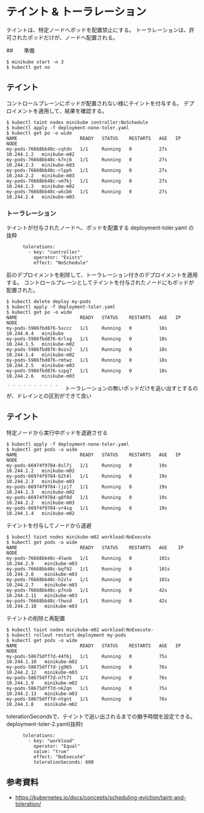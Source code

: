 # テイント & トーラレーション
テイントは、特定ノードへポッドを配置禁止にする。
トーラレーションは、許可されたポッドだけが、ノードへ配置される。

##　　準備
```
$ minikube start -n 3
$ kubectl get no
```

## テイント
コントロールプレーンにポッドが配置されない様にテイントを付与する。
デプロイメントを適用して、結果を確認する。
```
$ kubectl taint nodes minikube controller:NoSchedule
$ kubectl apply -f deployment-none-toler.yaml
$ kubectl get po -o wide
NAME                       READY   STATUS    RESTARTS   AGE   IP           NODE
my-pods-76668bb48c-cqtdn   1/1     Running   0          27s   10.244.1.2   minikube-m02
my-pods-76668bb48c-k7nj6   1/1     Running   0          27s   10.244.2.3   minikube-m03
my-pods-76668bb48c-rlpph   1/1     Running   0          27s   10.244.2.2   minikube-m03
my-pods-76668bb48c-vm7kj   1/1     Running   0          27s   10.244.1.3   minikube-m02
my-pods-76668bb48c-wkcb6   1/1     Running   0          27s   10.244.2.4   minikube-m03
```

### トーラレーション
テイントが付与されたノードへ、ポッドを配置する
deployment-toler.yaml の抜粋
```
      tolerations:
        - key: "controller"
          operator: "Exists"
          effect: "NoSchedule"
```

前のデプロイメントを削除して、トーラレーション付きのデプロイメントを適用する。
コントロールプレーンとしてテイントを付与されたノードにもポッドが配置された。
```
$ kubectl delete deploy my-pods
$ kubectl apply -f deployment-toler.yaml
$ kubectl get po -o wide
NAME                       READY   STATUS    RESTARTS   AGE   IP           NODE
my-pods-5986fbd876-5xccc   1/1     Running   0          18s   10.244.0.4   minikube
my-pods-5986fbd876-6rlxg   1/1     Running   0          18s   10.244.1.5   minikube-m02
my-pods-5986fbd876-8vzv2   1/1     Running   0          18s   10.244.1.4   minikube-m02
my-pods-5986fbd876-rmtwz   1/1     Running   0          18s   10.244.2.5   minikube-m03
my-pods-5986fbd876-szpg7   1/1     Running   0          18s   10.244.2.6   minikube-m03
```



｀｀｀｀｀｀｀｀｀｀　トーラレーションの無いポッドだけを追い出すとするのが、ドレインとの区別ができて良い

## テイント
特定ノードから実行中ポッドを退避させる

```
$ kubectl apply -f deployment-none-toler.yaml
$ kubectl get pods -o wide
NAME                       READY   STATUS    RESTARTS   AGE   IP           NODE
my-pods-66974f9784-8sl7j   1/1     Running   0          19s   10.244.1.2   minikube-m02
my-pods-66974f9784-b2t4l   1/1     Running   0          19s   10.244.2.3   minikube-m03
my-pods-66974f9784-ljzj7   1/1     Running   0          19s   10.244.1.3   minikube-m02
my-pods-66974f9784-q8f8d   1/1     Running   0          19s   10.244.2.2   minikube-m03
my-pods-66974f9784-vr4sq   1/1     Running   0          19s   10.244.1.4   minikube-m02
```

テイントを付与してノードから退避
```
$ kubectl taint nodes minikube-m02 workload:NoExecute
$ kubectl get pods -o wide
NAME                       READY   STATUS    RESTARTS   AGE    IP            NODE
my-pods-76668bb48c-4lwnb   1/1     Running   0          101s   10.244.2.9    minikube-m03
my-pods-76668bb48c-bqf92   1/1     Running   0          101s   10.244.2.8    minikube-m03
my-pods-76668bb48c-h2zlv   1/1     Running   0          101s   10.244.2.7    minikube-m03
my-pods-76668bb48c-p7nxb   1/1     Running   0          42s    10.244.2.11   minikube-m03
my-pods-76668bb48c-thwsd   1/1     Running   0          42s    10.244.2.10   minikube-m03
```

テイントの削除と再配置
```
$ kubectl taint nodes minikube-m02 workload:NoExecute-
$ kubectl rollout restart deployment my-pods
$ kubectl get pods -o wide
NAME                       READY   STATUS    RESTARTS   AGE   IP            NODE
my-pods-58675dff7d-44f6j   1/1     Running   0          75s   10.244.1.10   minikube-m02
my-pods-58675dff7d-jg965   1/1     Running   0          76s   10.244.2.12   minikube-m03
my-pods-58675dff7d-n7t7t   1/1     Running   0          76s   10.244.1.9    minikube-m02
my-pods-58675dff7d-nk2qn   1/1     Running   0          75s   10.244.2.13   minikube-m03
my-pods-58675dff7d-ntgnt   1/1     Running   0          76s   10.244.1.8    minikube-m02
```

tolerationSecondsで、テイントで追い出されるまでの猶予時間を設定できる。
deployment-toler-2.yaml(抜粋)
```
      tolerations:
        - key: "workload"
          operator: "Equal"
          value: "true"
          effect: "NoExecute"
          tolerationSeconds: 600
```


## 参考資料
- https://kubernetes.io/docs/concepts/scheduling-eviction/taint-and-toleration/

